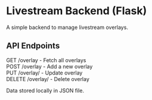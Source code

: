 
# Livestream Backend (Flask)
A simple backend to manage livestream overlays.

## API Endpoints
GET /overlay - Fetch all overlays  
POST /overlay - Add a new overlay  
PUT /overlay/<index> - Update overlay  
DELETE /overlay/<index> - Delete overlay  

Data stored locally in JSON file.
